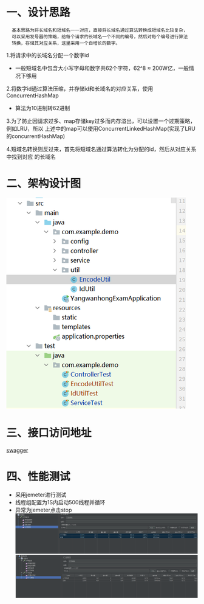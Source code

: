 # 一、设计思路
 
````
  基本思路为将长域名和短域名一一对应，直接将长域名通过算法转换成短域名比较复杂，
  可以采用发号器的策略，给每个请求的长域名一个不同的编号，然后对每个编号进行算法
  转换，存储其对应关系，这里采用一个自增长的数字。
````
1.将请求中的长域名分配一个数字id
   - 一般短域名中包含大小写字母和数字共62个字符，62^8 ≈ 200W亿，一般情况下够用

2.将数字id通过算法压缩，并存储id和长域名的对应关系，使用ConcurrentHashMap
  - 算法为10进制转62进制

3.为了防止因请求过多、map存储key过多而内存溢出，可以设置一个过期策略，例如LRU，所以
  上述中的map可以使用ConcurrentLinkedHashMap(实现了LRU的concurrentHashMap)

4.短域名转换则反过来，首先将短域名通过算法转化为分配的id，然后从对应关系中找到对应
  的长域名
   
# 二、架构设计图
![架构设计图](代码结构.png)

# 三、接口访问地址
[swagger](http://localhost:8080/exam/swagger-ui.html)

# 四、性能测试
 - 采用jemeter进行测试
 - 线程组配置为1S内启动500线程并循环
 - 异常为jemeter点击stop
![性能测试](性能测试长转短.png)
![性能测试](性能测试短转长.png)